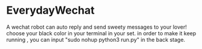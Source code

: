# EverydayWechat
A wechat robot can auto reply and send sweety messages to your lover!
choose your black color in your terminal in your set.
in order to make it keep running , you can input "sudo nohup python3 run.py" in the back stage.
